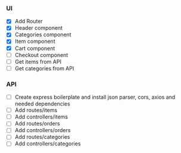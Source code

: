 ### UI ###
- [x] Add Router
- [x] Header component
- [x] Categories component
- [x] Item component
- [x] Cart component
- [ ] Checkout component
- [ ] Get items from API
- [ ] Get categories from API

### API ###
- [ ] Create express boilerplate and install json parser, cors, axios and needed dependencies
- [ ] Add routes/items
- [ ] Add controllers/items
- [ ] Add routes/orders
- [ ] Add controllers/orders
- [ ] Add routes/categories
- [ ] Add controllers/categories
